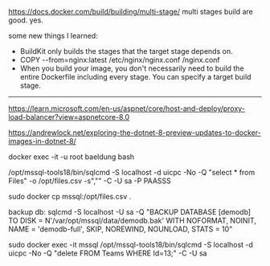 <https://docs.docker.com/build/building/multi-stage/>
multi stages  build are good. yes.

some new things I learned:

- BuildKit only builds the stages that the target stage depends on.
- COPY --from=nginx:latest /etc/nginx/nginx.conf /nginx.conf
- When you build your image, you don't necessarily need to build the entire Dockerfile including every stage. You can specify a target build stage.

---

<https://learn.microsoft.com/en-us/aspnet/core/host-and-deploy/proxy-load-balancer?view=aspnetcore-8.0>

<https://andrewlock.net/exploring-the-dotnet-8-preview-updates-to-docker-images-in-dotnet-8/>

docker exec -it -u root baeldung bash

/opt/mssql-tools18/bin/sqlcmd -S localhost -d uicpc -No -Q "select * from Files" -o /opt/files.csv  -s","" -C -U sa -P PAASSS

sudo docker cp mssql:/opt/files.csv .

backup db:
sqlcmd -S localhost -U sa -Q "BACKUP DATABASE [demodb] TO DISK = N'/var/opt/mssql/data/demodb.bak' WITH NOFORMAT, NOINIT, NAME = 'demodb-full', SKIP, NOREWIND, NOUNLOAD, STATS = 10"

sudo docker exec -it mssql /opt/mssql-tools18/bin/sqlcmd -S localhost -d uicpc -No -Q "delete FROM Teams WHERE Id=13;" -C -U sa
